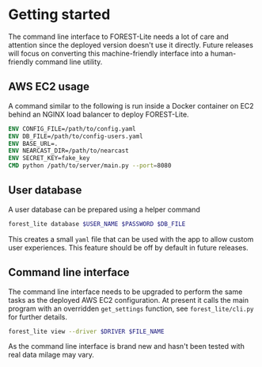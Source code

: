 
Getting started
===============

The command line interface to FOREST-Lite needs a lot of
care and attention since the deployed version doesn't use it
directly. Future releases will focus on converting this machine-friendly
interface into a human-friendly command line utility.

AWS EC2 usage
-------------

A command similar to the following is run inside a Docker container
on EC2 behind an NGINX load balancer to deploy FOREST-Lite.

```dockerfile
ENV CONFIG_FILE=/path/to/config.yaml
ENV DB_FILE=/path/to/config-users.yaml
ENV BASE_URL=.
ENV NEARCAST_DIR=/path/to/nearcast
ENV SECRET_KEY=fake_key
CMD python /path/to/server/main.py --port=8080
```

User database
-------------

A user database can be prepared using a helper
command

```bash
forest_lite database $USER_NAME $PASSWORD $DB_FILE
```

This creates a small `yaml` file that can be used with the app
to allow custom user experiences. This feature should be off by default
in future releases.

Command line interface
----------------------

The command line interface needs to be
upgraded to perform the same tasks as the deployed AWS EC2
configuration. At present it calls the main program
with an overridden `get_settings` function, see `forest_lite/cli.py`
for further details.

```bash
forest_lite view --driver $DRIVER $FILE_NAME
```

As the command line interface is brand new and
hasn't been tested with real data milage may vary.

